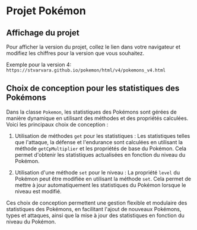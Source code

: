 # Projet Pokémon
## Affichage du projet
Pour afficher la version du projet, сollez le lien dans votre navigateur et modifiez les chiffres pour la version que vous souhaitez.

Exemple pour la version 4:
`https://stvarvara.github.io/pokemon/html/v4/pokemons_v4.html`

## Choix de conception pour les statistiques des Pokémons

Dans la classe `Pokemon`, les statistiques des Pokémons sont gérées de manière dynamique en utilisant des méthodes et des propriétés calculées. Voici les principaux choix de conception :

1. Utilisation de méthodes `get` pour les statistiques : Les statistiques telles que l'attaque, la défense et l'endurance sont calculées en utilisant la méthode `getCpMultiplier` et les propriétés de base du Pokémon. Cela permet d'obtenir les statistiques actualisées en fonction du niveau du Pokémon.

2. Utilisation d'une méthode `set` pour le niveau : La propriété `level` du Pokémon peut être modifiée en utilisant la méthode `set`. Cela permet de mettre à jour automatiquement les statistiques du Pokémon lorsque le niveau est modifié.

Ces choix de conception permettent une gestion flexible et modulaire des statistiques des Pokémons, en facilitant l'ajout de nouveaux Pokémons, types et attaques, ainsi que la mise à jour des statistiques en fonction du niveau du Pokémon.
